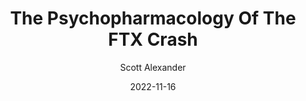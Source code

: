 ---
layout: podcast
title: "The Psychopharmacology Of The FTX Crash"
author: Scott Alexander
description: https://astralcodexten.substack.com/p/the-psychopharmacology-of-the-ftx
date: 2022-11-16
length: 8229339
duration: 2057
guid: the-psychopharmacology-of-the-ftx
---